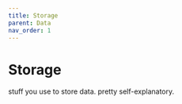 ```yaml
---
title: Storage
parent: Data
nav_order: 1
---
```

# Storage

stuff you use to store data. pretty self-explanatory.
